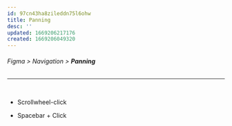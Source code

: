 ```yaml
---
id: 97cn43ha8zileddn75l6ohw
title: Panning
desc: ''
updated: 1669206217176
created: 1669206049320
---
```

###### Figma > Navigation > **Panning**
--------------------------------------------------------------------------------
<br>

- Scrollwheel-click

- Spacebar + Click